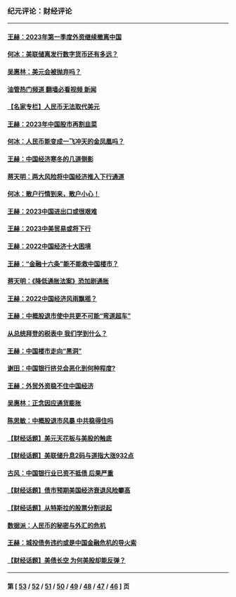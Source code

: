 ### 纪元评论：财经评论
---
#### [王赫：2023年第一季度外资继续撤离中国](../../pages/nsc1026/n13988870.md?07010330) 
#### [何冰：美联储离发行数字货币还有多远？](../../pages/nsc1026/n13986109.md?07010330) 
#### [吴惠林：美元会被抛弃吗？](../../pages/nsc1026/n13984087.md?07010330) 
#### [油管热门频道 翻墙必看视频 新闻](ok?07010330)
#### [【名家专栏】人民币无法取代美元](../../pages/nsc1026/n13974270.md?07010330) 
#### [王赫：2023年中国股市再割韭菜](../../pages/nsc1026/n13965334.md?07010330) 
#### [何冰：人民币能变成一飞冲天的金凤凰吗？](../../pages/nsc1026/n13964999.md?07010330) 
#### [王赫：中国经济寒冬的几道侧影](../../pages/nsc1026/n13932953.md?07010330) 
#### [蒋天明：两大风险将中国经济推入下行通道](../../pages/nsc1026/n13929820.md?07010330) 
#### [何冰：散户行情到来，散户小心！](../../pages/nsc1026/n13928308.md?07010330) 
#### [王赫：2023中国进出口或很艰难](../../pages/nsc1026/n13911515.md?07010330) 
#### [王赫：2023中美贸易或将下行](../../pages/nsc1026/n13899005.md?07010330) 
#### [王赫：2022中国经济十大困境](../../pages/nsc1026/n13883766.md?07010330) 
#### [王赫：“金融十六条”能不能救中国楼市？](../../pages/nsc1026/n13868431.md?07010330) 
#### [蒋天明：《降低通胀法案》恐加剧通胀](../../pages/nsc1026/n13806996.md?07010330) 
#### [王赫：2022中国经济风雨飘摇？](../../pages/nsc1026/n13803207.md?07010330) 
#### [王赫：中概股退市使中共更不可能“弯道超车”](../../pages/nsc1026/n13802858.md?07010330) 
#### [从总统拜登的税表中 我们学到什么？](../../pages/nsc1026/n13773081.md?07010330) 
#### [王赫：中国楼市走向“黑洞”](../../pages/nsc1026/n13770647.md?07010330) 
#### [谢田：中国银行挤兑会恶化到何种程度?](../../pages/nsc1026/n13766965.md?07010330) 
#### [王赫：外贸外资稳不住中国经济](../../pages/nsc1026/n13753933.md?07010330) 
#### [吴惠林：正念因应通货膨胀](../../pages/nsc1026/n13750350.md?07010330) 
#### [陈思敏：中概股退市风暴 中共稳得住吗](../../pages/nsc1026/n13738978.md?07010330) 
#### [【财经话题】美元天花板与美股的触底](../../pages/nsc1026/n13736495.md?07010330) 
#### [【财经话题】美联储升息2码与道指大涨932点](../../pages/nsc1026/n13727377.md?07010330) 
#### [古风：中国银行业已资不抵债 后果严重](../../pages/nsc1026/n13726111.md?07010330) 
#### [【财经话题】债市预期美国经济衰退风险攀高](../../pages/nsc1026/n13698043.md?07010330) 
#### [【财经话题】从特斯拉的股票分割说起](../../pages/nsc1026/n13679733.md?07010330) 
#### [数据派：人民币的秘密与外汇的危机](../../pages/nsc1026/n13667092.md?07010330) 
#### [王赫：城投债务违约或是中国金融危机的导火索](../../pages/nsc1026/n13665322.md?07010330) 
#### [【财经话题】美债长空 为何美股却能反弹？](../../pages/nsc1026/n13665895.md?07010330) 

---
#### 第 [ [53](./53.md?07010330) / [52](./52.md?07010330) / [51](./51.md?07010330) / [50](./50.md?07010330) / [49](./49.md?07010330) / [48](./48.md?07010330) / [47](./47.md?07010330) / [46](./46.md?07010330) ] 页
